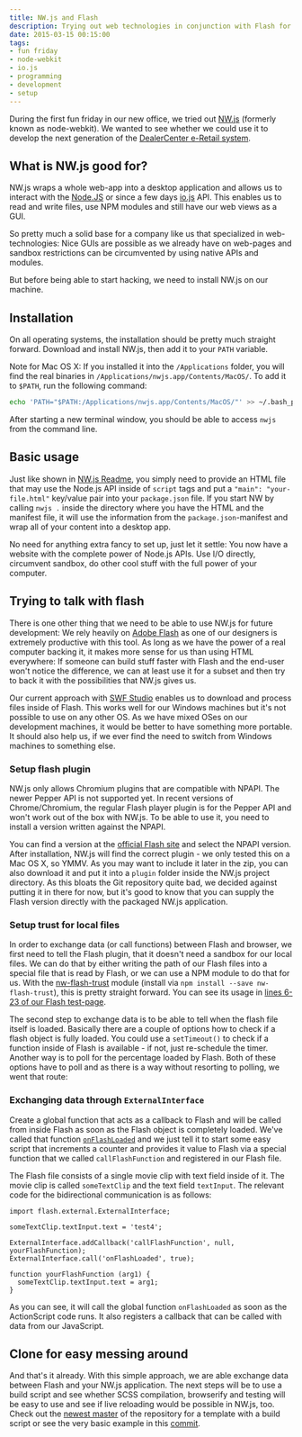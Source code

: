 ```yaml
---
title: NW.js and Flash
description: Trying out web technologies in conjunction with Flash for a new POS.
date: 2015-03-15 00:15:00
tags:
- fun friday
- node-webkit
- io.js
- programming
- development
- setup
---
```



During the first fun friday in our new office, we tried out [NW.js](http://nwjs.io/) (formerly known as node-webkit). We wanted to see whether we could use it to develop the next generation of the [DealerCenter e-Retail system](http://www.dealercenter.de).

## What is NW.js good for?

NW.js wraps a whole web-app into a desktop application and allows us to interact with the [Node.JS](https://nodejs.org/) or since a few days [io.js](https://iojs.org/en/index.html) API. This enables us to read and write files, use NPM modules and still have our web views as a GUI.

So pretty much a solid base for a company like us that specialized in web-technologies: Nice GUIs are possible as we already have on web-pages and sandbox restrictions can be circumvented by using native APIs and modules.

But before being able to start hacking, we need to install NW.js on our machine.

## Installation

On all operating systems, the installation should be pretty much straight forward. Download and install NW.js, then add it to your `PATH` variable.

Note for Mac OS X: If you installed it into the `/Applications` folder, you will find the real binaries in `/Applications/nwjs.app/Contents/MacOS/`. To add it to `$PATH`, run the following command:

```sh
echo 'PATH="$PATH:/Applications/nwjs.app/Contents/MacOS/"' >> ~/.bash_profile
```

After starting a new terminal window, you should be able to access `nwjs` from the command line.

## Basic usage

Just like shown in [NW.js Readme](https://github.com/nwjs/nw.js/blob/master/README.md#quick-start), you simply need to provide an HTML file that may use the Node.js API inside of `script` tags and put a `"main": "your-file.html"` key/value pair into your `package.json` file. If you start NW by calling `nwjs .` inside the directory where you have the HTML and the manifest file, it will use the information from the `package.json`-manifest and wrap all of your content into a desktop app.

No need for anything extra fancy to set up, just let it settle: You now have a website with the complete power of Node.js APIs. Use I/O directly, circumvent sandbox, do other cool stuff with the full power of your computer.

## Trying to talk with flash

There is one other thing that we need to be able to use NW.js for future development: We rely heavily on [Adobe Flash](https://www.adobe.com/de/products/flash.html) as one of our designers is extremely productive with this tool. As long as we have the power of a real computer backing it, it makes more sense for us than using HTML everywhere: If someone can build stuff faster with Flash and the end-user won't notice the difference, we can at least use it for a subset and then try to back it with the possibilities that NW.js gives us.

Our current approach with [SWF Studio](http://www.northcode.com/swfstudio.php) enables us to download and process files inside of Flash. This works well for our Windows machines but it's not possible to use on any other OS. As we have mixed OSes on our development machines, it would be better to have something more portable. It should also help us, if we ever find the need to switch from Windows machines to something else.

### Setup flash plugin

NW.js only allows Chromium plugins that are compatible with NPAPI. The newer Pepper API is not supported yet. In recent versions of Chrome/Chromium, the regular Flash player plugin is for the Pepper API and won't work out of the box with NW.js. To be able to use it, you need to install a version written against the NPAPI.

You can find a version at the [official Flash site](https://get.adobe.com/en/flashplayer/otherversions/) and select the NPAPI version. After installation, NW.js will find the correct plugin - we only tested this on a Mac OS X, so YMMV. As you may want to include it later in the zip, you can also download it and put it into a `plugin` folder inside the NW.js project directory. As this bloats the Git repository quite bad, we decided against putting it in there for now, but it's good to know that you can supply the Flash version directly with the packaged NW.js application.

### Setup trust for local files

In order to exchange data (or call functions) between Flash and browser, we first need to tell the Flash plugin, that it doesn't need a sandbox for our local files. We can do that by either writing the path of our Flash files into a special file that is read by Flash, or we can use a NPM module to do that for us. With the [nw-flash-trust](https://github.com/szwacz/nw-flash-trust) module (install via `npm install --save nw-flash-trust`), this is pretty straight forward. You can see its usage in [lines 6-23 of our Flash test-page](https://github.com/campudus/ff-nw-flash/blob/cb4e7adf5c1f31e42bf2096bd8ac72919541baab/page3.html#L6-L23).

The second step to exchange data is to be able to tell when the flash file itself is loaded. Basically there are a couple of options how to check if a flash object is fully loaded. You could use a `setTimeout()` to check if a function inside of Flash is available - if not, just re-schedule the timer. Another way is to poll for the percentage loaded by Flash. Both of these options have to poll and as there is a way without resorting to polling, we went that route:

### Exchanging data through `ExternalInterface`

Create a global function that acts as a callback to Flash and will be called from inside Flash as soon as the Flash object is completely loaded. We've called that function [`onFlashLoaded`](https://github.com/campudus/ff-nw-flash/blob/cb4e7adf5c1f31e42bf2096bd8ac72919541baab/page3.html#L65-L68) and we just tell it to start some easy script that increments a counter and provides it value to Flash via a special function that we called `callFlashFunction` and registered in our Flash file.

The Flash file consists of a single movie clip with text field inside of it. The movie clip is called `someTextClip` and the text field `textInput`. The relevant code for the bidirectional communication is as follows:

```
import flash.external.ExternalInterface;

someTextClip.textInput.text = 'test4';

ExternalInterface.addCallback('callFlashFunction', null, yourFlashFunction);
ExternalInterface.call('onFlashLoaded', true);

function yourFlashFunction (arg1) {
  someTextClip.textInput.text = arg1;
}
```

As you can see, it will call the global function `onFlashLoaded` as soon as the ActionScript code runs. It also registers a callback that can be called with data from our JavaScript.

## Clone for easy messing around

And that's it already. With this simple approach, we are able exchange data between Flash and your NW.js application. The next steps will be to use a build script and see whether SCSS compilation, browserify and testing will be easy to use and see if live reloading would be possible in NW.js, too. Check out the [newest master](https://github.com/campudus/ff-nw-flash) of the repository for a template with a build script or see the very basic example in this [commit](https://github.com/campudus/ff-nw-flash/tree/cb4e7adf5c1f31e42bf2096bd8ac72919541baab).
